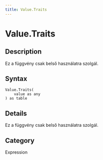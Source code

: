 ```yaml
---
title: Value.Traits
---
```


# Value.Traits


## Description

Ez a függvény csak belső használatra szolgál.


## Syntax

```powerquery
Value.Traits(
    value as any
) as table
```


## Details

Ez a függvény csak belső használatra szolgál.



## Category
Expression
